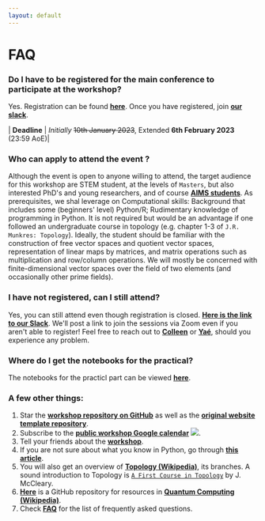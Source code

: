```yaml
---
layout: default
---
```


# FAQ

### Do I have to be registered for the main conference to participate at the workshop?
Yes. Registration can be found [**here**](https://forms.office.com/pages/responsepage.aspx?id=6IW_BWzwEUe-0OVajAezTLde7uP09t1OvWn4hSgwq89UQ0g3TlE0S1VSWjNPTkxVRzU4VkNEMEk2MC4u). Once you have registered, join [**our slack**](https://join.slack.com/t/wocomtoqc/shared_invite/zt-1ot73wri9-9K42GMIknFyp2xxvQM7bBg).

| **Deadline**    | *Initially* ~~10th January 2023~~, Extended **6th February 2023** (23:59 AoE)|



### Who can apply to attend the event ?
Although the event is open to anyone willing to attend, the target audience for this workshop are STEM student,  at the levels of `Masters`, but also interested PhD's and young researchers, and of course [**AIMS students**](https://aims.ac.za/). As prerequisites, we shal leverage on Computational skills: Background that includes some (beginners' level) Python/R; Rudimentary knowledge of programming in Python. It is not required but would be an advantage if one followed an undergraduate course in topology (e.g. chapter 1-3 of `J.R. Munkres: Topology`). Ideally, the student should be familiar with the construction of free vector spaces and quotient vector spaces, representation of linear maps by matrices, and matrix operations such as multiplication and row/column operations. We will mostly be concerned with finite-dimensional vector spaces over the field of two elements (and occasionally other prime fields).


### I have not registered, can I still attend?
Yes, you can still attend even though registration is closed. [**Here is the link to our Slack**](https://join.slack.com/t/wocomtoqc/shared_invite/zt-1ot73wri9-9K42GMIknFyp2xxvQM7bBg). We'll post a link to join the sessions via Zoom even if you aren't able to register! Feel free to reach out to [**Colleen**](https://www.linkedin.com/in/colleenmfarrelly/) or [**Yaé**](https://www.linkedin.com/in/gabayae/), should you experience any problem.


### Where do I get the notebooks for the practical?
The notebooks for the practicl part can be viewed [**here**](https://github.com/nelie-laura/WoComToQC-Practical-Session-Introduction-to-python).


### A few other things:
1. Star the [**workshop repository on GitHub**](https://github.com/WoComtoQC/wocomtoqc.github.io) as well as the [**original website template repository**](https://github.com/tda-in-ml/tda-in-ml.github.io).
2. Subscribe to the [**public workshop Google calendar**](https://calendar.google.com/calendar/u/0?cid=NGU2ZGZjYjVmZjkyNjMyODg2NWQ0MDUxNGVjMTgyZTE3ODljMzdmYjAyM2JmYjQ1Njg5ZjUzMzdhNzFkNDg3ZEBncm91cC5jYWxlbmRhci5nb29nbGUuY29t) <a target="_blank" href="https://calendar.google.com/calendar/u/0?cid=NGU2ZGZjYjVmZjkyNjMyODg2NWQ0MDUxNGVjMTgyZTE3ODljMzdmYjAyM2JmYjQ1Njg5ZjUzMzdhNzFkNDg3ZEBncm91cC5jYWxlbmRhci5nb29nbGUuY29t"><img border="0" src="https://www.google.com/calendar/images/ext/gc_button1_en-GB.gif"></a>.
3. Tell your friends about the [**workshop**](https://wocomtoqc.github.io/).
4. If you are not sure about what you know in Python, go through [**this article**](https://mlbookcamp.com/article/python).
5. You will also get an overview of [**Topology (Wikipedia)**](https://en.wikipedia.org/wiki/Topology), its branches. A sound introduction to Topology is [`A First Course in Topology`](https://www.amazon.com/dp/0821838849) by J. McCleary.
6. [**Here**](https://github.com/JohnCoogan/learnquantum) is a GitHub repository for resources in [**Quantum Computing (Wikipedia)**](https://en.wikipedia.org/wiki/Quantum_computing).
7. Check [**FAQ**](https://wocomtoqc.github.io/faq) for the list of frequently asked questions.

 
